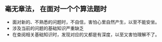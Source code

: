 <h2>毫无章法， 在面对一个个算法题时</h2>
<ul>
<li>面对新的、不熟悉的问题时，不自信，害怕心里自然产生，以至不能安坐。</li>
<li>涉及当前的问题的基础知识严重缺乏</li>
<li>在查阅相关基础知识时，发现对应的又都是有深度，以至又害怕理解不了。</li>
</ul>

